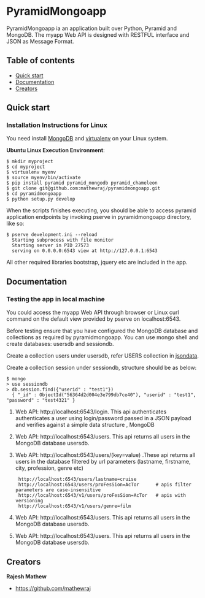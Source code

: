 # PyramidMongoapp

PyramidMongoapp ia an application built over Python, Pyramid and MongoDB. The myapp Web API is designed with RESTFUL interface and JSON as Message Format.


## Table of contents

* [Quick start](#quick-start)
* [Documentation](#documentation)
* [Creators](#creators)



## Quick start 


### Installation Instructions for Linux

You need install [MongoDB](https://docs.mongodb.org/manual/tutorial/install-mongodb-on-ubuntu/) and [virtualenv](http://docs.python-guide.org/en/latest/dev/virtualenvs/) on your Linux system.


**Ubuntu Linux Execution Environment**:

    $ mkdir myproject
    $ cd myproject
    $ virtualenv myenv
    $ source myenv/bin/activate
    $ pip install pyramid pyramid_mongodb pyramid_chameleon
    $ git clone git@github.com:mathewraj/pyramidmongoapp.git
    $ cd pyramidmongoapp
    $ python setup.py develop


When the  scripts finishes executing, you should be able to access pyramid application
endpoints by invoking pserve in pyramidmongoapp directory, like so:

    $ pserve development.ini --reload
      Starting subprocess with file monitor
      Starting server in PID 27573
      serving on 0.0.0.0:6543 view at http://127.0.0.1:6543


All other required libraries bootstrap, jquery etc are included in the app.

## Documentation

### Testing the app in local machine

You could access the myapp Web API through browser or Linux curl command on the default view provided by pserve on localhost:6543.

Before testing ensure that you have configured the MongoDB database and collections as required by pyramidmongoapp. You can use mongo shell and create databases: usersdb and sessiondb.

Create a collection users under usersdb, refer USERS collection  in [jsondata](https://github.com/mathewraj/pyramidmongoapp/blob/master/myapp/jsondata.py).
 
Create a collection session under sessiondb, structure should be as below:

    $ mongo
    > use sessiondb
    > db.session.find({"userid" : "test1"})
      { "_id" : ObjectId("56364d2d004e3e799db7ce40"), "userid" : "test1", "password" : "test4321" }



1. Web API: http://localhost:6543/login. This api authenticates authenticates a user using login/password passed in a JSON payload and verifies against a simple data structure , MongoDB

2. Web API: http://localhost:6543/users. This api   returns all users in the MongoDB database usersdb.
3. Web API: http://localhost:6543/users/(key=value) .These api returns all users in the database filtered by url parameters (lastname, firstname, city, profession, genre etc)

        http://localhost:6543/users/lastname=cruise
        http://localhost:6543/users/proFesSion=AcTor      # apis filter parameters are case-insensitive
        http://localhost:6543/v1/users/proFesSion=AcTor   # apis with versioning
        http://localhost:6543/v1/users/genre=film

4. Web API: http://localhost:6543/users. This api   returns all users in the MongoDB database usersdb.
5. Web API: http://localhost:6543/users. This api   returns all users in the MongoDB database usersdb.



## Creators

**Rajesh Mathew**

* <https://github.com/mathewraj>

